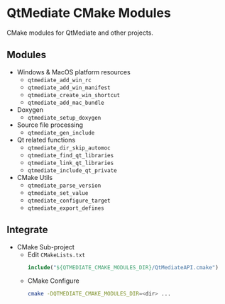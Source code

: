 # QtMediate CMake Modules

CMake modules for QtMediate and other projects.

## Modules

+ Windows & MacOS platform resources
    + `qtmediate_add_win_rc`
    + `qtmediate_add_win_manifest`
    + `qtmediate_create_win_shortcut`
    + `qtmediate_add_mac_bundle`
+ Doxygen
    + `qtmediate_setup_doxygen`
+ Source file processing
    + `qtmediate_gen_include`
+ Qt related functions
    + `qtmediate_dir_skip_automoc`
    + `qtmediate_find_qt_libraries`
    + `qtmediate_link_qt_libraries`
    + `qtmediate_include_qt_private`
+ CMake Utils
    + `qtmediate_parse_version`
    + `qtmediate_set_value`
    + `qtmediate_configure_target`
    + `qtmediate_export_defines`

## Integrate

+ CMake Sub-project
    + Edit `CMakeLists.txt`
        ```cmake
        include("${QTMEDIATE_CMAKE_MODULES_DIR}/QtMediateAPI.cmake")
        ```
    + CMake Configure
        ```sh
        cmake -DQTMEDIATE_CMAKE_MODULES_DIR=<dir> ...
        ```